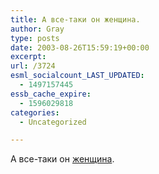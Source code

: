 ```yaml
---
title: А все-таки он женщина.
author: Gray
type: posts
date: 2003-08-26T15:59:19+00:00
excerpt:
url: /3724
esml_socialcount_LAST_UPDATED:
  - 1497157445
essb_cache_expire:
  - 1596029818
categories:
  - Uncategorized

---
```








А все-таки он <a href="http://rambler-tv.ru/legends/guests.phtml?guest=frai" target="_blank">женщина</a>.